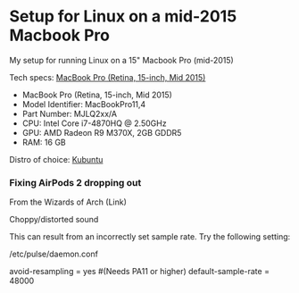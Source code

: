 # Setup for Linux on a mid-2015 Macbook Pro

My setup for running Linux on a 15" Macbook Pro (mid-2015)

Tech specs: [MacBook Pro (Retina, 15-inch, Mid 2015)](https://support.apple.com/kb/SP719)
* MacBook Pro (Retina, 15-inch, Mid 2015)
* Model Identifier: MacBookPro11,4
* Part Number: MJLQ2xx/A
* CPU: Intel Core i7-4870HQ @ 2.50GHz
* GPU: AMD Radeon R9 M370X, 2GB GDDR5
* RAM: 16 GB

Distro of choice: [Kubuntu](https://kubuntu.org/)



### Fixing AirPods 2 dropping out
From the Wizards of Arch (Link)

Choppy/distorted sound

This can result from an incorrectly set sample rate. Try the following setting:

/etc/pulse/daemon.conf

avoid-resampling = yes #(Needs PA11 or higher)
default-sample-rate = 48000
